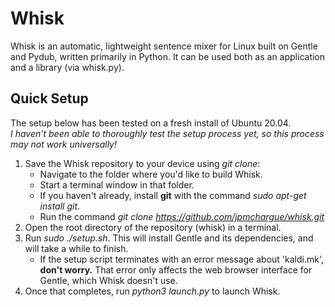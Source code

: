 # Whisk 
Whisk is an automatic, lightweight sentence mixer for Linux built on Gentle and Pydub, written primarily in Python.
It can be used both as an application and a library (via whisk.py).

## Quick Setup
The setup below has been tested on a fresh install of Ubuntu 20.04.<br>
*I haven't been able to thoroughly test the setup process yet, so this process may not work universally!*
1. Save the Whisk repository to your device using *git clone*:
	* Navigate to the folder where you'd like to build Whisk.
	* Start a terminal window in that folder.
	* If you haven't already, install **git** with the command *sudo apt-get install git*.
	* Run the command *git clone https://github.com/jpmchargue/whisk.git*
1. Open the root directory of the repository (whisk) in a terminal.
1. Run *sudo ./setup.sh*. This will install Gentle and its dependencies, and will take a while to finish.
	* If the setup script terminates with an error message about 'kaldi.mk', **don't worry.**  That error only affects the web browser interface for Gentle, which Whisk doesn't use.
1. Once that completes, run *python3 launch.py* to launch Whisk.
